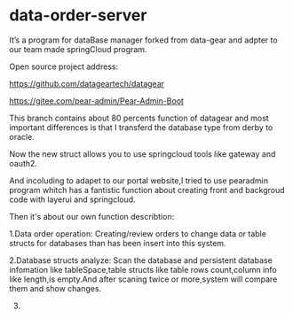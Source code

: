 # data-order-server
It’s a program for dataBase manager forked from data-gear and adpter to our team made springCloud program.

Open source project address:

https://github.com/datageartech/datagear

https://gitee.com/pear-admin/Pear-Admin-Boot

This branch contains about 80 percents function of datagear and most important differences is that I transferd the database type from derby to oracle.

Now the new struct allows you to use springcloud tools like gateway and oauth2.

And incoluding to adapet to our portal website,I tried to use pearadmin program whitch has a fantistic function about creating front and backgroud code with layerui and springcloud.



Then it's about our own function describtion:

1.Data order operation: Creating/review orders to change data or table structs for databases than has been insert into this system.

2.Database structs analyze: Scan the database and persistent database infomation like tableSpace,table structs like table rows count,column info like length,is empty.And after scaning twice or more,system will compare them and show changes.

3.

